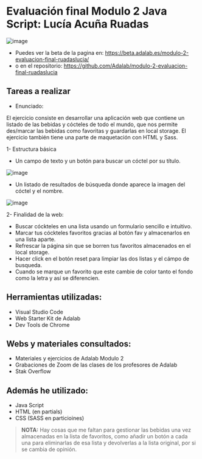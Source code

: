 # Evaluación final Modulo 2 Java Script: Lucía Acuña Ruadas
![image](https://user-images.githubusercontent.com/94449849/162702067-d453ff2f-06fa-4554-932b-85600ab3ba1f.png)


- Puedes ver la beta de la pagina en: https://beta.adalab.es/modulo-2-evaluacion-final-ruadaslucia/
- o en el repositorio: https://github.com/Adalab/modulo-2-evaluacion-final-ruadaslucia

## Tareas a realizar
- Enunciado:

El ejercicio consiste en desarrollar una aplicación web que contiene un listado de las bebidas y cócteles de
todo el mundo, que nos permite des/marcar las bebidas como favoritas y guardarlas en local storage.
El ejercicio también tiene una parte de maquetación con HTML y Sass.

1- Estructura básica
- Un campo de texto y un botón para buscar un cóctel por su título.

![image](https://user-images.githubusercontent.com/94449849/162702882-aca272d7-09fb-4c0a-b792-ed371ea6afa5.png)


- Un listado de resultados de búsqueda donde aparece la imagen del cóctel y el nombre.

![image](https://user-images.githubusercontent.com/94449849/162702673-06c0d31e-45ea-4637-bc3e-b36e7d6d515d.png)



2- Finalidad de la web:

- Buscar cóckteles en una lista usando un formulario sencillo e intuitivo.
- Marcar tus cóckteles favoritos  gracias al botón fav y almacenarlos en una lista aparte.
- Refrescar la página sin que se borren tus favoritos almacenados en el local storage.
- Hacer click en el botón reset para limpiar las dos listas y el cámpo de busqueda.
- Cuando se marque un favorito que este cambie de color tanto el fondo como la letra y así se diferencien.


## Herramientas utilizadas:
- Visual Studio Code
- Web Starter Kit de Adalab
- Dev Tools de Chrome

## Webs y materiales consultados:
- Materiales y ejercicios de Adalab Modulo 2
- Grabaciones de Zoom de las clases de los profesores de Adalab
- Stak Overflow

## Además he utilizado:
- Java Script
- HTML (en partials)
- CSS (SASS en particioines)

> **NOTA:** Hay cosas que me faltan para gestionar las bebidas una vez almacenadas en la lista de favoritos, como añadir un botón a cada una para eliminarlas de esa lista y devolverlas a la lista original, por si se cambia de opinión.

